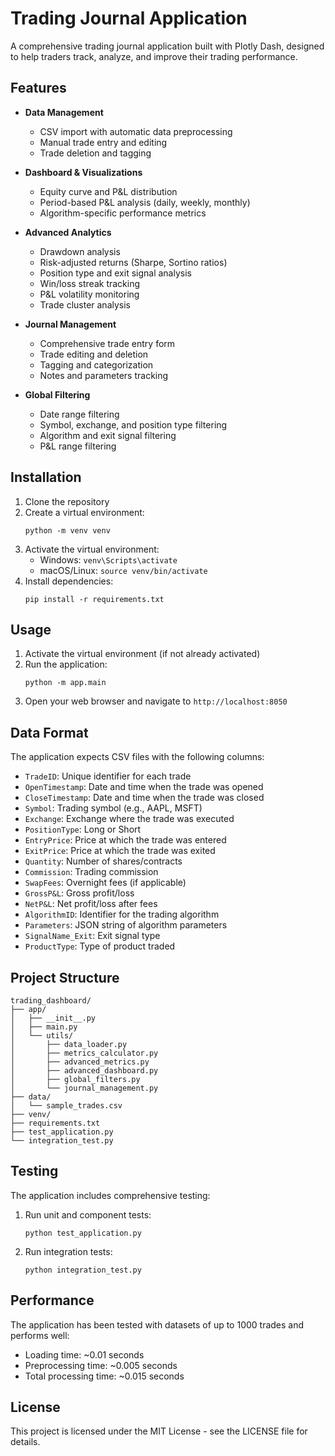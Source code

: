 # Trading Journal Application

A comprehensive trading journal application built with Plotly Dash, designed to help traders track, analyze, and improve their trading performance.

## Features

- **Data Management**
  - CSV import with automatic data preprocessing
  - Manual trade entry and editing
  - Trade deletion and tagging

- **Dashboard & Visualizations**
  - Equity curve and P&L distribution
  - Period-based P&L analysis (daily, weekly, monthly)
  - Algorithm-specific performance metrics

- **Advanced Analytics**
  - Drawdown analysis
  - Risk-adjusted returns (Sharpe, Sortino ratios)
  - Position type and exit signal analysis
  - Win/loss streak tracking
  - P&L volatility monitoring
  - Trade cluster analysis

- **Journal Management**
  - Comprehensive trade entry form
  - Trade editing and deletion
  - Tagging and categorization
  - Notes and parameters tracking

- **Global Filtering**
  - Date range filtering
  - Symbol, exchange, and position type filtering
  - Algorithm and exit signal filtering
  - P&L range filtering

## Installation

1. Clone the repository
2. Create a virtual environment:
   ```
   python -m venv venv
   ```
3. Activate the virtual environment:
   - Windows: `venv\Scripts\activate`
   - macOS/Linux: `source venv/bin/activate`
4. Install dependencies:
   ```
   pip install -r requirements.txt
   ```

## Usage

1. Activate the virtual environment (if not already activated)
2. Run the application:
   ```
   python -m app.main
   ```
3. Open your web browser and navigate to `http://localhost:8050`

## Data Format

The application expects CSV files with the following columns:

- `TradeID`: Unique identifier for each trade
- `OpenTimestamp`: Date and time when the trade was opened
- `CloseTimestamp`: Date and time when the trade was closed
- `Symbol`: Trading symbol (e.g., AAPL, MSFT)
- `Exchange`: Exchange where the trade was executed
- `PositionType`: Long or Short
- `EntryPrice`: Price at which the trade was entered
- `ExitPrice`: Price at which the trade was exited
- `Quantity`: Number of shares/contracts
- `Commission`: Trading commission
- `SwapFees`: Overnight fees (if applicable)
- `GrossP&L`: Gross profit/loss
- `NetP&L`: Net profit/loss after fees
- `AlgorithmID`: Identifier for the trading algorithm
- `Parameters`: JSON string of algorithm parameters
- `SignalName_Exit`: Exit signal type
- `ProductType`: Type of product traded

## Project Structure

```
trading_dashboard/
├── app/
│   ├── __init__.py
│   ├── main.py
│   └── utils/
│       ├── data_loader.py
│       ├── metrics_calculator.py
│       ├── advanced_metrics.py
│       ├── advanced_dashboard.py
│       ├── global_filters.py
│       └── journal_management.py
├── data/
│   └── sample_trades.csv
├── venv/
├── requirements.txt
├── test_application.py
└── integration_test.py
```

## Testing

The application includes comprehensive testing:

1. Run unit and component tests:
   ```
   python test_application.py
   ```

2. Run integration tests:
   ```
   python integration_test.py
   ```

## Performance

The application has been tested with datasets of up to 1000 trades and performs well:
- Loading time: ~0.01 seconds
- Preprocessing time: ~0.005 seconds
- Total processing time: ~0.015 seconds

## License

This project is licensed under the MIT License - see the LICENSE file for details.
